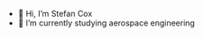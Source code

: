 - 👋 Hi, I’m Stefan Cox
- 🌱 I’m currently studying aerospace engineering

<!---
sbcox/sbcox is a ✨ special ✨ repository because its `README.md` (this file) appears on your GitHub profile.
You can click the Preview link to take a look at your changes.
--->

